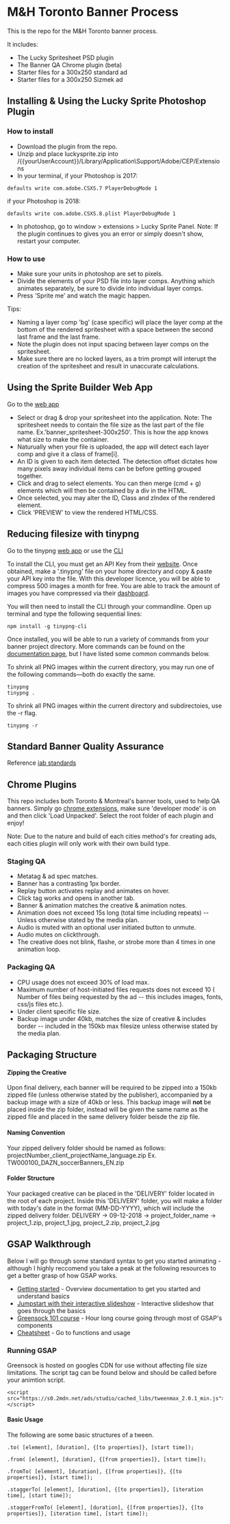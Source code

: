 # M&H Toronto Banner Process

This is the repo for the M&H Toronto banner process. 

It includes:

* The Lucky Spritesheet PSD plugin
* The Banner QA Chrome plugin (beta)
* Starter files for a 300x250 standard ad
* Starter files for a 300x250 Sizmek ad

## Installing & Using the Lucky Sprite Photoshop Plugin

### How to install 

* Download the plugin from the repo.
* Unzip and place luckysprite.zip into /{{yourUserAccount}}/Library/Application\Support/Adobe/CEP/Extensions
* In your terminal, if your Photoshop is 2017:

```
defaults write com.adobe.CSXS.7 PlayerDebugMode 1
```

if your Photoshop is 2018:

```
defaults write com.adobe.CSXS.8.plist PlayerDebugMode 1
```

- In photoshop, go to window > extensions > Lucky Sprite Panel. Note: If the plugin continues to gives you an error or simply doesn't show, restart your computer. 

### How to use

* Make sure your units in photoshop are set to pixels. 
* Divide the elements of your PSD file into layer comps. Anything which animates separately, be sure to divide into individual layer comps. 
* Press 'Sprite me' and watch the magic happen.

Tips:
* Naming a layer comp 'bg' (case specific) will place the layer comp at the bottom of the rendered spritesheet with a space between the second last frame and the last frame.
* Note the plugin does not input spacing between layer comps on the spritesheet.
* Make sure there are no locked layers, as a trim prompt will interupt the creation of the spritesheet and result in unaccurate calculations.


## Using the Sprite Builder Web App

Go to the [web app](http://sprbr.mhweb.ca/)

* Select or drag & drop your spritesheet into the application. Note: The spritesheet needs to contain the file size as the last part of the file name. Ex.'banner_spritesheet-300x250'. This is how the app knows what size to make the container.
* Naturually when your file is uploaded, the app will detect each layer comp and give it a class of frame[i].
* An ID is given to each item detected. The detection offset dictates how many pixels away individual items can be before getting grouped together.
* Click and drag to select elements. You can then merge (cmd + g) elements which will then be contained by a div in the HTML. 
* Once selected, you may alter the ID, Class and zIndex of the rendered element.
* Click 'PREVIEW' to view the rendered HTML/CSS.

## Reducing filesize with tinypng
Go to the tinypng [web app](https://tinypng.com/) or use the [CLI](https://www.npmjs.com/package/tinypng-cli)

To install the CLI, you must get an API Key from their [website](https://tinypng.com/developers). Once obtained, make a '.tinypng' file on your home directory and copy & paste your API key into the file. With this developer licence, you will be able to compress 500 images a month for free. You are able to track the amount of images you have compressed via their [dashboard](https://tinypng.com/dashboard/api).

You will then need to install the CLI through your commandline. Open up terminal and type the following sequential lines:
```
npm install -g tinypng-cli
```

Once installed, you will be able to run a variety of commands from your banner project directory. More commands can be found on the [documentation page](https://www.npmjs.com/package/tinypng-cli), but I have listed some common commands below.

To shrink all PNG images within the current directory, you may run one of the following commands—both do exactly the same.
```
tinypng
tinypng .
```

To shrink all PNG images within the current directory and subdirectoies, use the -r flag.
```
tinypng -r
```

## Standard Banner Quality Assurance

Reference [iab standards](https://www.iab.com/wp-content/uploads/2017/08/IABNewAdPortfolio_FINAL_2017.pdf)

## Chrome Plugins

This repo includes both Toronto & Montreal's banner tools, used to help QA banners. Simply go [chrome extensions](chrome://extensions/), make sure 'developer mode' is on and then click 'Load Unpacked'. Select the root folder of each plugin and enjoy! 

Note: Due to the nature and build of each cities method's for creating ads, each cities plugin will only work with their own build type.

### Staging QA

* Metatag & ad spec matches.
* Banner has a contrasting 1px border.
* Replay button activates replay and animates on hover.
* Click tag works and opens in another tab.
* Banner & animation matches the creative & animation notes.
* Animation does not exceed 15s long (total time including repeats) -- Unless otherwise stated by the media plan.
* Audio is muted with an optional user initiated button to unmute.
* Audio mutes on clickthrough.
* The creative does not blink, flashe, or strobe more than 4 times in one animation loop.

### Packaging QA

* CPU usage does not exceed 30% of load max.
* Maximum number of host-initiated files requests does not exceed 10 ( Number of files being requested by the ad -- this includes images, fonts, css/js files etc.).
* Under client specific file size.
* Backup image under 40kb, matches the size of creative & includes border -- included in the 150kb max filesize unless otherwise stated by the media plan.

## Packaging Structure

#### Zipping the Creative
Upon final delivery, each banner will be required to be zipped into a 150kb zipped file (unless otherwise stated by the publisher), accompanied by a backup image with a size of 40kb or less. This backup image will **not** be placed inside the zip folder, instead will be given the same name as the zipped file and placed in the same delivery folder beisde the zip file. 

#### Naming Convention
Your zipped delivery folder should be named as follows: projectNumber_client_projectName_language.zip
Ex. TW000100_DAZN_soccerBanners_EN.zip

#### Folder Structure
Your packaged creative can be placed in the 'DELIVERY' folder located in the root of each project. Inside this 'DELIVERY' folder, you will make a folder with today's date in the format (MM-DD-YYYY), which will include the zipped delivery folder.
DELIVERY -> 09-12-2018 -> project_folder_name -> project_1.zip, project_1.jpg, project_2.zip, project_2.jpg 

## GSAP Walkthrough

Below I will go through some standard syntax to get you started animating - although I highly reccomend you take a peak at the following resources to get a better grasp of how GSAP works.

* [Getting started](https://greensock.com/get-started-js) - Overview documentation to get you started and understand basics
* [Jumpstart with their interactive slideshow](https://greensock.com/jump-start-js) - Interactive slideshow that goes through the basics
* [Greensock 101 course](https://ihatetomatoes.net/product/greensock-101/?ref=5) - Hour long course going through most of GSAP's components
* [Cheatsheet](https://ihatetomatoes.net/wp-content/uploads/2016/07/GreenSock-Cheatsheet-4.pdf) - Go to functions and usage

### Running GSAP

Greensock is hosted on googles CDN for use without affecting file size limitations. The script tag can be found below and should be called before your animtion script.
```
<script src="https://s0.2mdn.net/ads/studio/cached_libs/tweenmax_2.0.1_min.js"></script>
```

#### Basic Usage

The following are some basic structures of a tween. 

```
.to( [element], [duration], {[to properties]}, [start time]);
```
```
.from( [element], [duration], {[from properties]}, [start time]);
```
```
.fromTo( [element], [duration], {[from properties]}, {[to properties]}, [start time]);
```
```
.staggerTo( [element], [duration], {[to properties]}, [iteration time], [start time]);
```
```
.staggerFromTo( [element], [duration], {[from properties]}, {[to properties]}, [iteration time], [start time]);
```

















